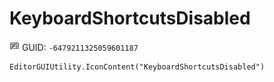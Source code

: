 # KeyboardShortcutsDisabled
![](/img/KeyboardShortcutsDisabled.png)
GUID: `-6479211325059601187`
```
EditorGUIUtility.IconContent("KeyboardShortcutsDisabled")
```
